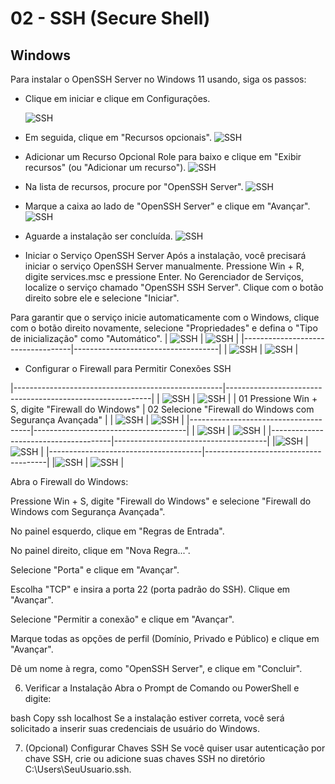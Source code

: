 # 02 - SSH (Secure Shell)

## Windows

Para instalar o OpenSSH Server no Windows 11 usando, siga os passos:

*  Clique em iniciar e clique em Configurações.

    ![SSH](Imagens/ssh/Windows/1.png)

* Em seguida, clique em "Recursos opcionais".
    ![SSH](Imagens/ssh/Windows/2.png)

* Adicionar um Recurso Opcional
Role para baixo e clique em "Exibir recursos" (ou "Adicionar um recurso").
    ![SSH](Imagens/ssh/Windows/3.png)

* Na lista de recursos, procure por "OpenSSH Server".
    ![SSH](Imagens/ssh/Windows/4.png)

* Marque a caixa ao lado de "OpenSSH Server" e clique em "Avançar".
    ![SSH](Imagens/ssh/Windows/5.png)

* Aguarde a instalação ser concluída.
    ![SSH](Imagens/ssh/Windows/6.png)

* Iniciar o Serviço OpenSSH Server
Após a instalação, você precisará iniciar o serviço OpenSSH Server manualmente.
Pressione Win + R, digite services.msc e pressione Enter.
No Gerenciador de Serviços, localize o serviço chamado "OpenSSH SSH Server".
Clique com o botão direito sobre ele e selecione "Iniciar".

Para garantir que o serviço inicie automaticamente com o Windows, clique com o botão direito novamente, selecione "Propriedades" e defina o "Tipo de inicialização" como "Automático".
| ![SSH](Imagens/ssh/Windows/7.png) | ![SSH](Imagens/ssh/Windows/8.png)  |
|-----------------------------------|------------------------------------|
| ![SSH](Imagens/ssh/Windows/9.png) | ![SSH](Imagens/ssh/Windows/10.png) |


* Configurar o Firewall para Permitir Conexões SSH

|----------------------------------------------------|-----------------------------------------------------------|
| ![SSH](Imagens/ssh/Windows/fw01.png)               | ![SSH](Imagens/ssh/Windows/fw02.png)                      |
| 01 Pressione Win + S, digite "Firewall do Windows" | 02 Selecione "Firewall do Windows com Segurança Avançada" |
| ![SSH](Imagens/ssh/Windows/fw03.png)               | ![SSH](Imagens/ssh/Windows/fw04.png)                      |
|--------------------------------------|--------------------------------------|
| ![SSH](Imagens/ssh/Windows/fw05.png) | ![SSH](Imagens/ssh/Windows/fw06.png) |
|--------------------------------------|--------------------------------------|
|![SSH](Imagens/ssh/Windows/fw07.png)  | ![SSH](Imagens/ssh/Windows/fw08.png) |
|--------------------------------------|--------------------------------------|
|![SSH](Imagens/ssh/Windows/fw09.png)  | ![SSH](Imagens/ssh/Windows/fw10.png) |


Abra o Firewall do Windows:

Pressione Win + S, digite "Firewall do Windows" e selecione "Firewall do Windows com Segurança Avançada".

No painel esquerdo, clique em "Regras de Entrada".

No painel direito, clique em "Nova Regra...".

Selecione "Porta" e clique em "Avançar".

Escolha "TCP" e insira a porta 22 (porta padrão do SSH). Clique em "Avançar".

Selecione "Permitir a conexão" e clique em "Avançar".

Marque todas as opções de perfil (Domínio, Privado e Público) e clique em "Avançar".

Dê um nome à regra, como "OpenSSH Server", e clique em "Concluir".

6. Verificar a Instalação
Abra o Prompt de Comando ou PowerShell e digite:

bash
Copy
ssh localhost
Se a instalação estiver correta, você será solicitado a inserir suas credenciais de usuário do Windows.

7. (Opcional) Configurar Chaves SSH
Se você quiser usar autenticação por chave SSH, crie ou adicione suas chaves SSH no diretório C:\Users\SeuUsuario\.ssh\.

